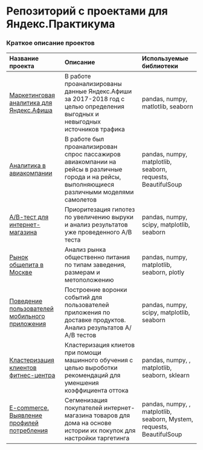 # Репозиторий с проектами для Яндекс.Практикума
### Краткое описание проектов 



| Название проекта  | Описание | Используемые библиотеки |
|:------------- |:---------------|:-------------|
| [Маркетинговая аналитика для Яндекс.Афиша](https://github.com/DariaFro/Praktikum-projects/tree/main/Yandex.Afisha)  | В работе проанализированы данные Яндекс.Афиши за 2017-2018 год с целью определения выгодных и невыгодных источников трафика |  pandas, numpy, matlotlib, seaborn |
| [Аналитика в авиакомпании](https://github.com/DariaFro/Praktikum-projects/tree/main/Avia_tickets)   | В работе был проанализирован спрос пассажиров авиакомпании на рейсы в различные города и на рейсы, выполняющиеся различными моделями самолетов   |         pandas, numpy, matplotlib, seaborn, requests, BeautifulSoup  |
| [А/В-тест для интернет-магазина](https://github.com/DariaFro/Praktikum-projects/tree/main/ABtest) | Приоритезация гипотез по увеличению выруки и анализ результатов уже проведенного А/В теста        |       pandas, numpy, scipy, matplotlib, seaborn |
| [Рынок общепита в Москве](https://github.com/DariaFro/Praktikum-projects/tree/main/Public_catering)| Анализ рынка общественно питания по типам заведения, размерам и метоположению     |       pandas, numpy, matplotlib, seaborn, plotly |
| [Поведение пользователей мобильного приложения](https://github.com/DariaFro/Praktikum-projects/tree/main/MobileApp_delivery)| Построение воронки событий для пользователей приложения по доставке продуктов. Анализ результатов А/А/В тестов  |       pandas, numpy, scipy, matplotlib, seaborn |
| [Кластеризация клиентов фитнес-центра](https://github.com/DariaFro/Praktikum-projects/tree/main/Fitness_ML) |Кластеризация клиетов при помощи машинного обучения с целью выроботки рекомендаций для уменшения коэффициента оттока|       pandas, numpy, , matplotlib, seaborn, sklearn |
| [E-commerce. Выявление профилей потребления](https://github.com/DariaFro/Praktikum-projects/tree/main/E-commerce) |Сегменизация покупателей интернет-магазина товаров для дома на основе истории их покупок для настройки таргетинга |       pandas, numpy, , matplotlib, seaborn, Mystem, requests, BeautifulSoup |


